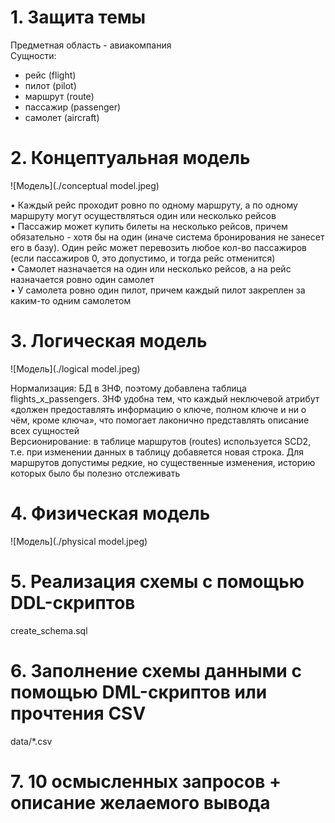 # 1. Защита темы  
Предметная область - авиакомпания  
Сущности:  
- рейс (flight)  
- пилот (pilot)  
- маршрут (route)  
- пассажир (passenger)  
- самолет (aircraft)  

# 2. Концептуальная модель  
![Модель](./conceptual model.jpeg)  
  
• Каждый рейс проходит ровно по одному маршруту, а по одному маршруту могут осуществляться один или несколько рейсов  
• Пассажир может купить билеты на несколько рейсов, причем обязательно - хотя бы на один (иначе система бронирования не занесет его в базу). Один рейс может перевозить любое кол-во пассажиров (если пассажиров 0, это допустимо, и тогда рейс отменится)  
• Самолет назначается на один или несколько рейсов, а на рейс назначается ровно один самолет  
• У самолета ровно один пилот, причем каждый пилот закреплен за каким-то одним самолетом  
  
# 3. Логическая модель  
![Модель](./logical model.jpeg)  
  
Нормализация: БД в 3НФ, поэтому добавлена таблица flights_x_passengers. 3НФ удобна тем, что каждый неключевой атрибут «должен предоставлять информацию о ключе, полном ключе и ни о чём, кроме ключа», что помогает лаконично представлять описание всех сущностей  
Версионирование: в таблице маршрутов (routes) используется SCD2, т.е. при изменении данных в таблицу добавяется новая строка. Для маршрутов допустимы редкие, но существенные изменения, историю которых было бы полезно отслеживать  
  
# 4. Физическая модель  
![Модель](./physical model.jpeg)  

# 5. Реализация схемы с помощью DDL-скриптов  
create_schema.sql

# 6. Заполнение схемы данными с помощью DML-скриптов или прочтения CSV  
data/*.csv

# 7. 10 осмысленных запросов + описание желаемого вывода  
